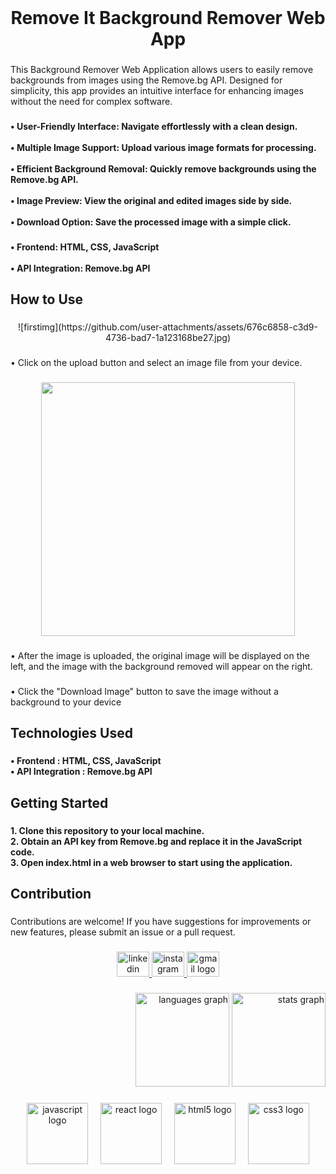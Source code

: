 <br clear="both">

<h1 align="center">Remove It Background Remover Web App</h1>

###

<p align="left">This Background Remover Web Application allows users to easily remove backgrounds from images using the Remove.bg API. Designed for simplicity, this app provides an intuitive interface for enhancing images without the need for complex software.</p>

###

<h4 align="left">•  User-Friendly Interface: Navigate effortlessly with a clean design.<br><br>•  Multiple Image Support: Upload various image formats for processing.<br><br>•  Efficient Background Removal: Quickly remove backgrounds using the Remove.bg API.<br><br>•  Image Preview: View the original and edited images side by side.<br><br>•  Download Option: Save the processed image with a simple click.</h4>

###

<h4 align="left">•  Frontend: HTML, CSS, JavaScript<br><br>•  API Integration: Remove.bg API</h4>

###

<h2 align="left">How to Use</h2>

###

<div align="center">
![firstimg](https://github.com/user-attachments/assets/676c6858-c3d9-4736-bad7-1a123168be27.jpg)
</div>

###

<p align="left">• Click on the upload button and select an image file from your device.</p>

###

<div align="center">
  <img height="406" src="file:///home/kali/Pictures/Screenshots/secondimg.png"  />
</div>

###

<p align="left">•   After the image is uploaded, the original image will be displayed on the left, and the image with the background removed will appear on the right.</p>

###

<p align="left">•  Click the "Download Image" button to save the image without a background to your device</p>

###

<h2 align="left">Technologies Used</h2>

###

<h4 align="left">•   Frontend : HTML, CSS, JavaScript<br>  •   API Integration : Remove.bg API</h4>

###

<h2 align="left">Getting Started</h2>

###

<h4 align="left">1. Clone this repository to your local machine.<br>2. Obtain an API key from Remove.bg and replace it in the JavaScript code.<br>3. Open index.html in a web browser to start using the application.</h4>

###

<h2 align="left">Contribution</h2>

###

<p align="left">Contributions are welcome! If you have suggestions for improvements or new features, please submit an issue or a pull request.</p>

###

<div align="center">
  <a href="www.linkedin.com/in/akshay-kale-88792932a" target="_blank">
    <img src="https://raw.githubusercontent.com/maurodesouza/profile-readme-generator/master/src/assets/icons/social/linkedin/default.svg" width="52" height="40" alt="linkedin logo"  />
  </a>
  <a href="https://www.instagram.com/w3b.axay_/" target="_blank">
    <img src="https://raw.githubusercontent.com/maurodesouza/profile-readme-generator/master/src/assets/icons/social/instagram/default.svg" width="52" height="40" alt="instagram logo"  />
  </a>
  <a href="akshaykale8856@gmail.com" target="_blank">
    <img src="https://raw.githubusercontent.com/maurodesouza/profile-readme-generator/master/src/assets/icons/social/gmail/default.svg" width="52" height="40" alt="gmail logo"  />
  </a>
</div>

###

<div align="right">
  <img src="https://github-readme-stats.vercel.app/api/top-langs?username=Dev-axay18&locale=en&hide_title=false&layout=compact&card_width=320&langs_count=5&theme=dracula&hide_border=false&order=2" height="150" alt="languages graph"  />
  <img src="https://github-readme-stats.vercel.app/api?username=Dev-axay18&hide_title=false&hide_rank=false&show_icons=true&include_all_commits=true&count_private=true&disable_animations=false&theme=dracula&locale=en&hide_border=false&order=1" height="150" alt="stats graph"  />
</div>

###

<div align="center">
  <img src="https://cdn.jsdelivr.net/gh/devicons/devicon/icons/javascript/javascript-original.svg" height="98" alt="javascript logo"  />
  <img width="12" />
  <img src="https://cdn.jsdelivr.net/gh/devicons/devicon/icons/react/react-original.svg" height="98" alt="react logo"  />
  <img width="12" />
  <img src="https://cdn.jsdelivr.net/gh/devicons/devicon/icons/html5/html5-original.svg" height="98" alt="html5 logo"  />
  <img width="12" />
  <img src="https://cdn.jsdelivr.net/gh/devicons/devicon/icons/css3/css3-original.svg" height="98" alt="css3 logo"  />
</div>

###
